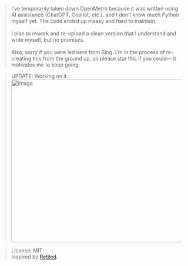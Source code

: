 > I’ve temporarily taken down OpenMetro because it was written using AI assistance (ChatGPT, Copilot, etc.), and I don’t know much Python myself yet. The code ended up messy and hard to maintain.<br>
> <br>
> I plan to rework and re-upload a clean version that I understand and write myself, but no promises.<br>
> <br>
> Also, sorry if you were led here from Bing. I'm in the process of re-creating this from the ground up, so please star this if you could— it motivates me to keep going.

> UPDATE: Working on it.<br>
> <img width="631" height="443" alt="image" src="https://github.com/user-attachments/assets/338195bd-9c04-4859-91f8-9a794936cd22" />


> License: MIT</br>
> Inspired by [Retiled](https://github.com/migbrunluz/Retiled-Win8.x).
